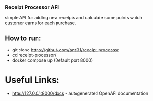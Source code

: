 ### Receipt Processor API  
simple API for adding new receipts and calculate some points which customer earns for each purchase.
## How to run: 
- git clone https://github.com/antl31/receipt-processor 
- cd receipt-processor/
- docker compose up (Default port 8000)

# Useful Links:
 - http://127.0.0.1:8000/docs - autogenerated OpenAPI documentation
 